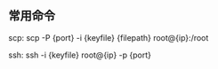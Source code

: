 ## 常用命令
scp:
scp -P {port} -i {keyfile} {filepath} root@{ip}:/root

ssh:
ssh -i {keyfile} root@{ip} -p {port}
